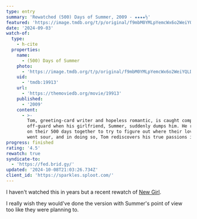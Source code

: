 ```yaml
---
type: entry
summary: 'Rewatched (500) Days of Summer, 2009 - ★★★★½'
featured: 'https://image.tmdb.org/t/p/original/f9mbM0YMLpYemcWx6o2WeiYQLDP.jpg'
date: '2024-09-03'
watch-of:
  type:
    - h-cite
  properties:
    name:
      - (500) Days of Summer
    photo:
      - 'https://image.tmdb.org/t/p/original/f9mbM0YMLpYemcWx6o2WeiYQLDP.jpg'
    uid:
      - 'tmdb:19913'
    url:
      - 'https://themoviedb.org/movie/19913'
    published:
      - '2009'
    content:
      - >-
        Tom, greeting-card writer and hopeless romantic, is caught completely
        off-guard when his girlfriend, Summer, suddenly dumps him. He reflects
        on their 500 days together to try to figure out where their love affair
        went sour, and in doing so, Tom rediscovers his true passions in life.
progress: finished
rating: '4.5'
rewatch: true
syndicate-to:
  - 'https://fed.brid.gy/'
updated: '2024-10-08T21:03:26.734Z'
client_id: 'https://sparkles.sploot.com/'
---
```

I haven't watched this in years but a recent rewatch of [New Girl](https://imdb.com/title/tt1826940/).

I really wish they would've done the version with Summer's point of view too like they were planning to.
